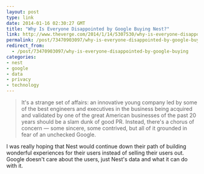 ```yaml
---
layout: post
type: link
date: 2014-01-16 02:30:27 GMT
title: "Why Is Everyone Disappointed by Google Buying Nest?"
link: http://www.theverge.com/2014/1/14/5307530/why-is-everyone-disappointed-by-google-buying-nest
permalink: /post/73470903097/why-is-everyone-disappointed-by-google-buying
redirect_from: 
  - /post/73470903097/why-is-everyone-disappointed-by-google-buying
categories:
- nest
- google
- data
- privacy
- technology
---
```

<blockquote>It's a strange set of affairs: an innovative young company led by some of the best engineers and executives in the business being acquired and validated by one of the great American businesses of the past 20 years should be a slam dunk of good PR. Instead, there's a chorus of concern &mdash; some sincere, some contrived, but all of it grounded in fear of an unchecked Google.</blockquote>
<p>I was really hoping that Nest would continue down their path of building wonderful experiences for their users instead of selling their users out. Google doesn't care about the users, just Nest's data and what it can do with it.</p>